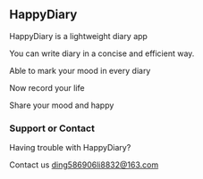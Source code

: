## HappyDiary

HappyDiary is a lightweight diary app

You can write diary in a concise and efficient way.

Able to mark your mood in every diary

Now record your life 

Share your mood and happy

### Support or Contact

Having trouble with HappyDiary? 

Contact us  ding586906li8832@163.com
